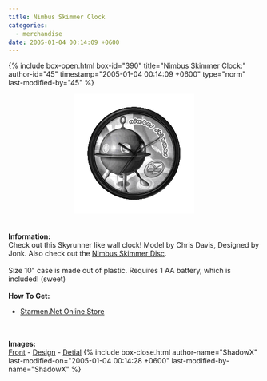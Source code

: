 ```yaml
---
title: Nimbus Skimmer Clock
categories:
  - merchandise
date: 2005-01-04 00:14:09 +0600
---
```

{% include box-open.html box-id="390" title="Nimbus Skimmer Clock:" author-id="45" timestamp="2005-01-04 00:14:09 +0600" type="norm" last-modified-by="45" %}
	<center>
	<img src="/merchandise/images/smn_nsc_title.png" border="0" alt="Nimbus Skimmer Clock" />
	</center>
	<br /><br />
	<b>Information:</b>
	<br />
	Check out this Skyrunner like wall clock! Model by Chris Davis, Designed by Jonk. 
	Also check out the <a href="http://www.starmen.net/merchandise/smn/nsdisc.php">Nimbus Skimmer Disc</a>.
	<br /><br />
	Size 10" case is made out of plastic. Requires 1 AA battery, which is included! (sweet) 
	<br /><br />
	<b>How To Get:</b>
	<br />
	<ul>
	<li><a href="http://www.cafeshops.com/starmen.8749897">Starmen.Net Online Store</a></li>
	</ul>
	<br /><br />
	<b>Images:</b>
	<br />
	<a href="/merchandise/images/smn_nsc_front.jpg">Front</a> - <a href="/merchandise/images/smn_nsc_design.jpg">Design</a> - <a href="/merchandise/images/smn_cd.jpg">Detial</a>
{% include box-close.html author-name="ShadowX" last-modified-on="2005-01-04 00:14:28 +0600" last-modified-by-name="ShadowX" %}
